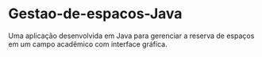 # Gestao-de-espacos-Java
Uma aplicação desenvolvida em Java para gerenciar a reserva de espaços em um campo acadêmico com interface gráfica.
